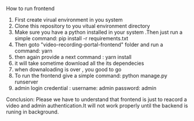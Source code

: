 How to run frontend
1. First create virual environment in you system
2. Clone this repository to you vitual environment directory
3. Make sure you have a python installed in your system .Then just run a simple command: pip install -r requirements.txt
6. Then goto "video-recording-portal-frontend" folder and run a command: yarn
7. then again provide a next command : yarn install
8. it will take sometime download all the its dependecies
9. when downaloading is over , you good to go
10. To run the frontend give a simple command: python manage.py runserver
11. admin login credential : username: admin password: admin

Conclusion: Please we have to understand that frontend is just to reacord a video and admin authentication.It will not work properly until the backend is runing in background.

